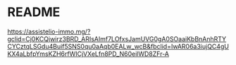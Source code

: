 # README
https://assistelio-immo.mg/?gclid=Cj0KCQjwirz3BRD_ARIsAImf7LOfxsJamUVG0gA0SOaaiKbBnAnhRTYCYCztqLSGdu4Buif5SNS0qu0aAqb0EALw_wcB&fbclid=IwAR06a3iujQC4gUKX4aLbfpYmsKZH6rfWICjVXeLfn8PD_N60eilWD8ZFr-A
